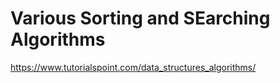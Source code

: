 # Various Sorting and SEarching Algorithms
https://www.tutorialspoint.com/data_structures_algorithms/